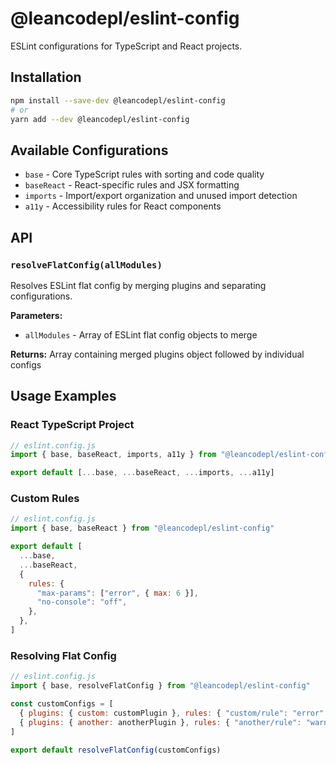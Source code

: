 # @leancodepl/eslint-config

ESLint configurations for TypeScript and React projects.

## Installation

```bash
npm install --save-dev @leancodepl/eslint-config
# or
yarn add --dev @leancodepl/eslint-config
```

## Available Configurations

- `base` - Core TypeScript rules with sorting and code quality
- `baseReact` - React-specific rules and JSX formatting
- `imports` - Import/export organization and unused import detection
- `a11y` - Accessibility rules for React components

## API

### `resolveFlatConfig(allModules)`

Resolves ESLint flat config by merging plugins and separating configurations.

**Parameters:**

- `allModules` - Array of ESLint flat config objects to merge

**Returns:** Array containing merged plugins object followed by individual configs

## Usage Examples

### React TypeScript Project

```javascript
// eslint.config.js
import { base, baseReact, imports, a11y } from "@leancodepl/eslint-config"

export default [...base, ...baseReact, ...imports, ...a11y]
```

### Custom Rules

```javascript
// eslint.config.js
import { base, baseReact } from "@leancodepl/eslint-config"

export default [
  ...base,
  ...baseReact,
  {
    rules: {
      "max-params": ["error", { max: 6 }],
      "no-console": "off",
    },
  },
]
```

### Resolving Flat Config

```javascript
// eslint.config.js
import { base, resolveFlatConfig } from "@leancodepl/eslint-config"

const customConfigs = [
  { plugins: { custom: customPlugin }, rules: { "custom/rule": "error" } },
  { plugins: { another: anotherPlugin }, rules: { "another/rule": "warn" } },
]

export default resolveFlatConfig(customConfigs)
```
